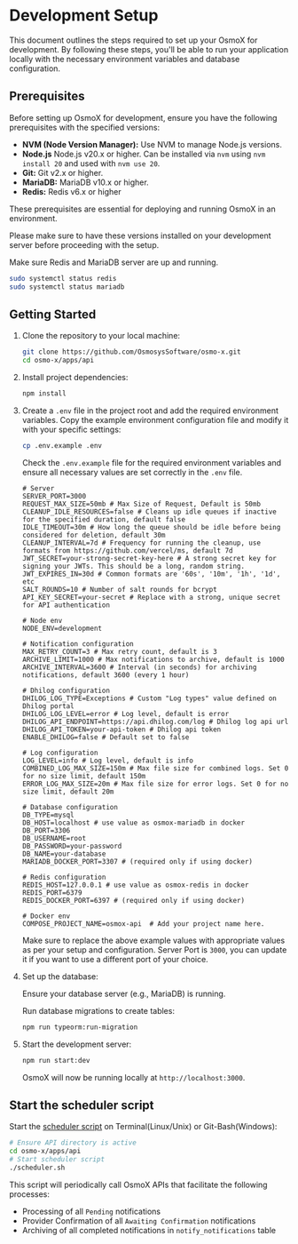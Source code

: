 # Development Setup

This document outlines the steps required to set up your OsmoX for development. By following these steps, you'll be able to run your application locally with the necessary environment variables and database configuration.

## Prerequisites

Before setting up OsmoX for development, ensure you have the following prerequisites with the specified versions:

- **NVM (Node Version Manager):** Use NVM to manage Node.js versions.
- **Node.js** Node.js v20.x or higher. Can be installed via `nvm` using `nvm install 20` and used with `nvm use 20`.
- **Git:** Git v2.x or higher.
- **MariaDB:** MariaDB v10.x or higher.
- **Redis:** Redis v6.x or higher

These prerequisites are essential for deploying and running OsmoX in an environment.

Please make sure to have these versions installed on your development server before proceeding with the setup.

Make sure Redis and MariaDB server are up and running.

```bash
sudo systemctl status redis
sudo systemctl status mariadb
```

## Getting Started

1. Clone the repository to your local machine:

   ```sh
   git clone https://github.com/OsmosysSoftware/osmo-x.git
   cd osmo-x/apps/api
   ```

2. Install project dependencies:

   ```sh
   npm install
   ```

3. Create a `.env` file in the project root and add the required environment variables. Copy the example environment configuration file and modify it with your specific settings:

   ```bash
   cp .env.example .env
   ```

   Check the `.env.example` file for the required environment variables and ensure all necessary values are set correctly in the `.env` file.


   ```env
   # Server
   SERVER_PORT=3000
   REQUEST_MAX_SIZE=50mb # Max Size of Request, Default is 50mb
   CLEANUP_IDLE_RESOURCES=false # Cleans up idle queues if inactive for the specified duration, default false
   IDLE_TIMEOUT=30m # How long the queue should be idle before being considered for deletion, default 30m
   CLEANUP_INTERVAL=7d # Frequency for running the cleanup, use formats from https://github.com/vercel/ms, default 7d
   JWT_SECRET=your-strong-secret-key-here # A strong secret key for signing your JWTs. This should be a long, random string.
   JWT_EXPIRES_IN=30d # Common formats are '60s', '10m', '1h', '1d', etc
   SALT_ROUNDS=10 # Number of salt rounds for bcrypt
   API_KEY_SECRET=your-secret # Replace with a strong, unique secret for API authentication

   # Node env
   NODE_ENV=development

   # Notification configuration
   MAX_RETRY_COUNT=3 # Max retry count, default is 3
   ARCHIVE_LIMIT=1000 # Max notifications to archive, default is 1000
   ARCHIVE_INTERVAL=3600 # Interval (in seconds) for archiving notifications, default 3600 (every 1 hour)

   # Dhilog configuration
   DHILOG_LOG_TYPE=Exceptions # Custom "Log types" value defined on Dhilog portal
   DHILOG_LOG_LEVEL=error # Log level, default is error
   DHILOG_API_ENDPOINT=https://api.dhilog.com/log # Dhilog log api url
   DHILOG_API_TOKEN=your-api-token # Dhilog api token
   ENABLE_DHILOG=false # Default set to false

   # Log configuration
   LOG_LEVEL=info # Log level, default is info
   COMBINED_LOG_MAX_SIZE=150m # Max file size for combined logs. Set 0 for no size limit, default 150m
   ERROR_LOG_MAX_SIZE=20m # Max file size for error logs. Set 0 for no size limit, default 20m

   # Database configuration
   DB_TYPE=mysql
   DB_HOST=localhost # use value as osmox-mariadb in docker
   DB_PORT=3306
   DB_USERNAME=root
   DB_PASSWORD=your-password
   DB_NAME=your-database
   MARIADB_DOCKER_PORT=3307 # (required only if using docker)

   # Redis configuration
   REDIS_HOST=127.0.0.1 # use value as osmox-redis in docker
   REDIS_PORT=6379
   REDIS_DOCKER_PORT=6397 # (required only if using docker)

   # Docker env
   COMPOSE_PROJECT_NAME=osmox-api  # Add your project name here.
   ```

   Make sure to replace the above example values with appropriate values as per your setup and configuration. Server Port is `3000`, you can update it if you want to use a different port of your choice.

4. Set up the database:

   Ensure your database server (e.g., MariaDB) is running.

   Run database migrations to create tables:

   ```sh
   npm run typeorm:run-migration
   ```

5. Start the development server:

   ```sh
   npm run start:dev
   ```

   OsmoX will now be running locally at `http://localhost:3000`.

## Start the scheduler script

Start the [scheduler script](../scheduler.sh) on Terminal(Linux/Unix) or Git-Bash(Windows):

```sh
# Ensure API directory is active
cd osmo-x/apps/api
# Start scheduler script
./scheduler.sh
```

This script will periodically call OsmoX APIs that facilitate the following processes:
- Processing of all `Pending` notifications
- Provider Confirmation of all `Awaiting Confirmation` notifications
- Archiving of all completed notifications in `notify_notifications` table

